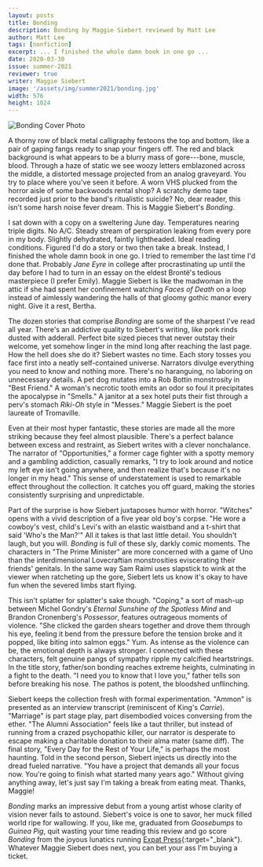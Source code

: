 ```yaml
---
layout: posts
title: Bonding
description: Bonding by Maggie Siebert reviewed by Matt Lee
author: Matt Lee
tags: [nonfiction]
excerpt: ... I finished the whole damn book in one go ...
date: 2020-03-30
issue: summer-2021
reviewer: true
writer: Maggie Siebert
image: '/assets/img/summer2021/bonding.jpg'
width: 576
height: 1024
---
```


<img src="{{ '/assets/img/summer2021/bonding.jpg' | prepend: site.baseurl }}" class="img-fluid mx-auto my-4 d-block" alt="Bonding Cover Photo"/>

A thorny row of black metal calligraphy festoons the top and bottom,
like a pair of gaping fangs ready to snap your fingers off. The red and
black background is what appears to be a blurry mass of gore---bone,
muscle, blood. Through a haze of static we see woozy letters emblazoned
across the middle, a distorted message projected from an analog
graveyard. You try to place where you've seen it before. A worn VHS
plucked from the horror aisle of some backwoods rental shop? A scratchy
demo tape recorded just prior to the band's ritualistic suicide? No,
dear reader, this isn't some harsh noise fever dream. This is Maggie
Siebert's *Bonding*.

I sat down with a copy on a sweltering June day. Temperatures nearing
triple digits. No A/C. Steady stream of perspiration leaking from every
pore in my body. Slightly dehydrated, faintly lightheaded. Ideal reading
conditions. Figured I'd do a story or two then take a break. Instead, I
finished the whole damn book in one go. I tried to remember the last
time I'd done that. Probably *Jane Eyre* in college after
procrastinating up until the day before I had to turn in an essay on the
eldest Brontë's tedious masterpiece (I prefer Emily). Maggie Siebert is
like the madwoman in the attic if she had spent her confinement watching
*Faces of Death* on a loop instead of aimlessly wandering the halls of
that gloomy gothic manor every night. Give it a rest, Bertha.

The dozen stories that comprise *Bonding* are some of the sharpest I've
read all year. There's an addictive quality to Siebert's writing, like
pork rinds dusted with adderall. Perfect bite sized pieces that never
outstay their welcome, yet somehow linger in the mind long after
reaching the last page. How the hell does she do it? Siebert wastes no
time. Each story tosses you face first into a neatly self-contained
universe. Narrators divulge everything you need to know and nothing
more. There's no haranguing, no laboring on unnecessary details. A pet
dog mutates into a Rob Bottin monstrosity in "Best Friend." A woman's
necrotic tooth emits an odor so foul it precipitates the apocalypse in
"Smells." A janitor at a sex hotel puts their fist through a perv's
stomach *Riki-Oh* style in "Messes." Maggie Siebert is the poet laureate
of Tromaville.

Even at their most hyper fantastic, these stories are made all the more
striking because they feel almost plausible. There's a perfect balance
between excess and restraint, as Siebert writes with a clever
nonchalance. The narrator of "Opportunities," a former cage fighter with
a spotty memory and a gambling addiction, casually remarks, "I try to
look around and notice my left eye isn't going anywhere, and then
realize that's because it's no longer in my head." This sense of
understatement is used to remarkable effect throughout the collection.
It catches you off guard, making the stories consistently surprising and
unpredictable.

Part of the surprise is how Siebert juxtaposes humor with horror.
"Witches" opens with a vivid description of a five year old boy's
corpse. "He wore a cowboy's vest, child's Levi's with an elastic
waistband and a t-shirt that said 'Who's the Man?'" All it takes is that
last little detail. You shouldn't laugh, but you will. *Bonding* is full
of these sly, darkly comic moments. The characters in "The Prime
Minister" are more concerned with a game of Uno than the
interdimensional Lovecraftian monstrosities eviscerating their friends'
genitals. In the same way Sam Raimi uses slapstick to wink at the viewer
when ratcheting up the gore, Siebert lets us know it's okay to have fun
when the severed limbs start flying.

This isn't splatter for splatter's sake though. "Coping," a sort of
mash-up between Michel Gondry's *Eternal Sunshine of the Spotless Mind*
and Brandon Cronenberg's *Possessor*, features outrageous moments of
violence. "She clicked the garden shears together and drove them through
his eye, feeling it bend from the pressure before the tension broke and
it popped, like biting into salmon eggs." Yum. As intense as the
violence can be, the emotional depth is always stronger. I connected
with these characters, felt genuine pangs of sympathy ripple my
calcified heartstrings. In the title story, father/son bonding reaches
extreme heights, culminating in a fight to the death. "I need you to
know that I love you," father tells son before breaking his nose. The
pathos is potent, the bloodshed unflinching.

Siebert keeps the collection fresh with formal experimentation. "Ammon"
is presented as an interview transcript (reminiscent of King's
*Carrie*). "Marriage" is part stage play, part disembodied voices
conversing from the ether. "The Alumni Association" feels like a taut
thriller, but instead of running from a crazed psychopathic killer, our
narrator is desperate to escape making a charitable donation to their
alma mater (same diff). The final story, "Every Day for the Rest of Your
Life," is perhaps the most haunting. Told in the second person, Siebert
injects us directly into the dread fueled narrative. "You have a project
that demands all your focus now. You're going to finish what started
many years ago." Without giving anything away, let's just say I'm taking
a break from eating meat. Thanks, Maggie!

*Bonding* marks an impressive debut from a young artist whose clarity of
vision never fails to astound. Siebert's voice is one to savor, her muck
filled world ripe for wallowing. If you, like me, graduated from
*Goosebumps* to *Guinea Pig*, quit wasting your time reading this review
and go score *Bonding* from the joyous lunatics running [Expat
Press](https://expatpress.com/product/bonding-maggie-siebert/){:target="_blank"}.
Whatever Maggie Siebert does next, you can bet your ass I'm buying a
ticket.
